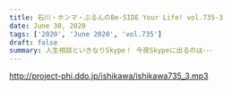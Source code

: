 ```yaml
---
title: 石川・ホンマ・ぶるんのBe-SIDE Your Life! vol.735-3
date: June 30, 2020
tags: ['2020', 'June 2020', 'vol.735']
draft: false
summary: 人生相談といきなりSkype！ 今夜Skypeに出るのは･･･
---
```


http://project-phi.ddo.jp/ishikawa/ishikawa735_3.mp3